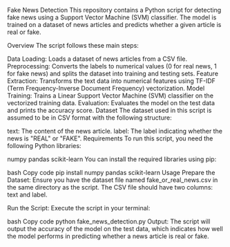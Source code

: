 Fake News Detection
This repository contains a Python script for detecting fake news using a Support Vector Machine (SVM) classifier. The model is trained on a dataset of news articles and predicts whether a given article is real or fake.

Overview
The script follows these main steps:

Data Loading: Loads a dataset of news articles from a CSV file.
Preprocessing: Converts the labels to numerical values (0 for real news, 1 for fake news) and splits the dataset into training and testing sets.
Feature Extraction: Transforms the text data into numerical features using TF-IDF (Term Frequency-Inverse Document Frequency) vectorization.
Model Training: Trains a Linear Support Vector Machine (SVM) classifier on the vectorized training data.
Evaluation: Evaluates the model on the test data and prints the accuracy score.
Dataset
The dataset used in this script is assumed to be in CSV format with the following structure:

text: The content of the news article.
label: The label indicating whether the news is "REAL" or "FAKE".
Requirements
To run this script, you need the following Python libraries:

numpy
pandas
scikit-learn
You can install the required libraries using pip:

bash
Copy code
pip install numpy pandas scikit-learn
Usage
Prepare the Dataset:
Ensure you have the dataset file named fake_or_real_news.csv in the same directory as the script. The CSV file should have two columns: text and label.

Run the Script:
Execute the script in your terminal:

bash
Copy code
python fake_news_detection.py
Output:
The script will output the accuracy of the model on the test data, which indicates how well the model performs in predicting whether a news article is real or fake.
